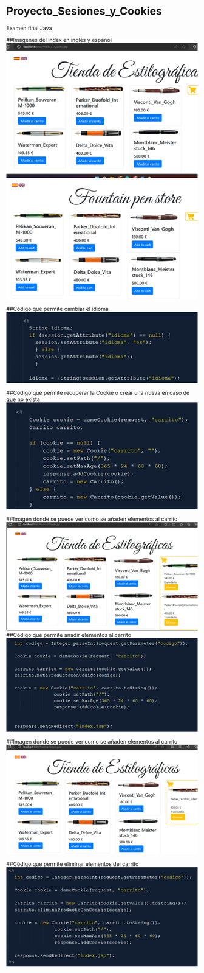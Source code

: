 # Proyecto_Sesiones_y_Cookies
Examen final Java

##Imagenes del index en inglés y español
![Index en español](https://github.com/manugym/Proyecto_Sesiones_y_Cookies/blob/main/img/index_es.jpg)
![Index en inglés](https://github.com/manugym/Proyecto_Sesiones_y_Cookies/blob/main/img/index_en.jpg)

##Código que permite cambiar el idioma
![Código para cambiar idioma](https://github.com/manugym/Proyecto_Sesiones_y_Cookies/blob/main/img/codigo_idioma.jpg)

##Código que permite recuperar la Cookie o crear una nueva en caso de que no exista
![Código de la cookie](https://github.com/manugym/Proyecto_Sesiones_y_Cookies/blob/main/img/codigo_cookie.jpg)

##Imagen donde se puede ver como se añaden elementos al carrito
![Añadir elemento](https://github.com/manugym/Proyecto_Sesiones_y_Cookies/blob/main/img/anadir_elemento.jpg)
##Código que permite añadir elementos al carrito
![Código añadir elemento](https://github.com/manugym/Proyecto_Sesiones_y_Cookies/blob/main/img/codigo_anadir.jpg)

##Imagen donde se puede ver como se añaden elementos al carrito
![Eliminar elemento](https://github.com/manugym/Proyecto_Sesiones_y_Cookies/blob/main/img/eliminar_elemento.jpg)

##Código que permite eliminar elementos del carrito
![Código eliminar elemento](https://github.com/manugym/Proyecto_Sesiones_y_Cookies/blob/main/img/codigo_eliminar.jpg)
